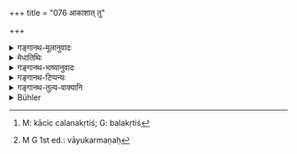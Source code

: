 +++
title = "076 आकाशात् तु"

+++

<details><summary>गङ्गानथ-मूलानुवादः</summary>

After Ākāśa, from out of the same evolvent [‘Mind’], there comes into existence the pure and potent Wind, the vehicle of all odours; and it is held to be endowed with the quality of Touch.—(76)
</details>

<details><summary>मेधातिथिः</summary>

भूताद् भूतान्तरस्योत्पत्तिर् नेष्यते । महतः सर्वभूतानाम् उत्पत्त्यभ्युपगमात्, तेनैवं व्याख्यायते । आकाशाद् अनन्तरं महतो **विकुर्वाणात्** स्पर्शमात्रभावं गताद् **वायुर् जायते** । सर्वगन्धाञ् छुचीन् अशुचींश् च वहति । अथ च **शुचिः** पवित्रः । **बलवान्** । यावती काचिद् विकृतिश्[^११२] चेष्टारूपा सा वायुकर्म[^११३] कम्पाक्षेपोर्ध्वाधस्तिर्यग्गमनादिलक्षणा । यत्किंचिच् चलितं स्पन्दितं तत् सर्वं वाय्वायत्तम् इत्य् एतत् प्रदर्शयितुं **बलवान्** इत्य् उक्तम् । उत्तरत्रापि याः पञ्चम्यस् ता न जन्यर्थापेक्षाः । किं तर्हि वायोः परतो ऽनन्तरम् इत्य् एवं योजनीयाः ॥ १.७६ ॥


[^११३]:
     M G 1st ed.: vāyukarmaṇaḥ


[^११२]:
     M: kācic calanakṛtiś; G: balakṛtiś
</details>

<details><summary>गङ्गानथ-भाष्यानुवादः</summary>

Though the creation of the ‘Principles’ has been already described, it is stated again for the purpose of pointing out the details not set forth before.

*Vikurute*, ‘*evolves*,’—*i.e*., being impelled, by Brahmā, it brings
about creation in a particular manner;—from out of the ‘Mind’ (*i.e*., the Great Principle of Intelligence), thus propelled (to modification) is produced *Ākāśa*; and this *Ākāśa* possesses the quality known as ‘Sound ‘*Quality*’ is that which subsists (in a substance); and the substratum of the quality of Sound is *Ākāśa*, in the sense that no Sound is possible apart from *Ākāśa*.—(75)
</details>

<details><summary>गङ्गानथ-टिप्पन्यः</summary>

Medhātithi forces the Sāṅkhya doctrine on Manu, whose words clearly favour the *Vaiśeṣika* view.

The words clearly mean ‘From out of Ākāśa, undergoing modifications, proceeds Vāyu.’ But Medhātithi construes them to mean—‘After Ākāśa—(from out of Mahat) which undergoes modifications—proceeds Vāyu &c.,’—in order to make it agree with the Sāṅkhya doctrine that Vāyu, like every other elementary substance, proceeds from Mahat.
</details>

<details><summary>गङ्गानथ-तुल्य-वाक्यानि</summary>

See Comparative notes for [Verse 1.75 (Ākāśa produced out of ‘Mind’)].
</details>

<details><summary>Bühler</summary>

076	But from ether, modifying itself, springs the pure, powerful wind, the vehicle of all perfumes; that is held to possess the quality of touch.
</details>
